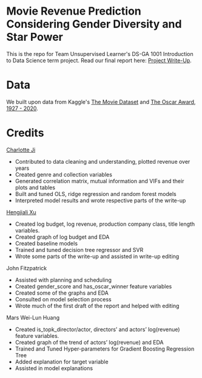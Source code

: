 # Movie Revenue Prediction Considering Gender Diversity and Star Power
This is the repo for Team Unsupervised Learner's DS-GA 1001 Introduction to Data Science term project. Read our final report here: [Project Write-Up](https://www.github.com/mginabluebox/movie_revenue_prediction/blob/master/Project%20Write-Up.pdf). 

# Data 
We built upon data from Kaggle's [The Movie Dataset](https://www.kaggle.com/rounakbanik/the-movies-dataset) and [The Oscar Award, 1927 - 2020](https://www.kaggle.com/unanimad/the-oscar-award).

# 

# Credits

[Charlotte Ji](https://www.github.com/mginabluebox)
* Contributed to data cleaning and understanding, plotted revenue over years
* Created genre and collection variables 
* Generated correlation matrix, mutual information and VIFs and their plots and tables
* Built and tuned OLS, ridge regression and random forest models 
* Interpreted model results and wrote respective parts of the write-up 

[Hengjiali Xu](https://www.github.com/HengjialiXu)
* Created log budget, log revenue, production company class, title length variables.
* Created graph of log budget and EDA
* Created baseline models
* Trained and tuned decision tree regressor and SVR 
* Wrote some parts of the write-up and assisted in write-up editing

John Fitzpatrick
* Assisted with planning and scheduling
* Created gender_score and has_oscar_winner feature variables
* Created some of the graphs and EDA
* Consulted on model selection process
* Wrote much of the first draft of the report and helped with editing

Mars Wei-Lun Huang
* Created is_topk_director/actor, directors’ and actors’ log(revenue) feature variables.
* Created graph of the trend of actors’ log(revenue) and EDA
* Trained and Tuned Hyper-parameters for Gradient Boosting Regression Tree
* Added explanation for target variable
* Assisted in model explanations





